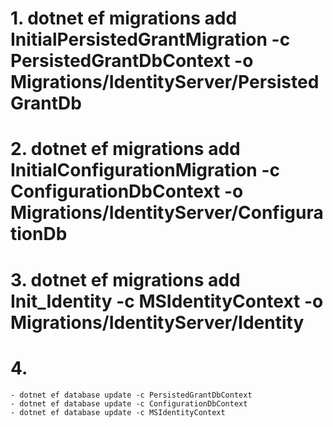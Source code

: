 # 1. dotnet ef migrations add InitialPersistedGrantMigration -c PersistedGrantDbContext -o Migrations/IdentityServer/PersistedGrantDb

# 2. dotnet ef migrations add InitialConfigurationMigration -c ConfigurationDbContext -o Migrations/IdentityServer/ConfigurationDb

# 3. dotnet ef migrations add Init_Identity -c MSIdentityContext -o Migrations/IdentityServer/Identity

# 4. 
    - dotnet ef database update -c PersistedGrantDbContext
    - dotnet ef database update -c ConfigurationDbContext
    - dotnet ef database update -c MSIdentityContext